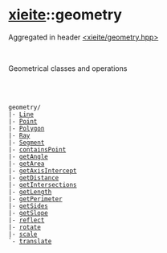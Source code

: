 # [xieite](./xieite.md)::geometry
Aggregated in header [<xieite/geometry.hpp>](../include/xieite/geometry.hpp)

<br/>

Geometrical classes and operations

<br/><br/>

<pre><code>geometry/
|- <a href="./geometry/Line.md">Line</a>
|- <a href="./geometry/Point.md">Point</a>
|- <a href="./geometry/Polygon.md">Polygon</a>
|- <a href="./geometry/Ray.md">Ray</a>
|- <a href="./geometry/Segment.md">Segment</a>
|- <a href="./geometry/containsPoint.md">containsPoint</a>
|- <a href="./geometry/getAngle.md">getAngle</a>
|- <a href="./geometry/getArea.md">getArea</a>
|- <a href="./geometry/getAxisIntercept.md">getAxisIntercept</a>
|- <a href="./geometry/getDistance.md">getDistance</a>
|- <a href="./geometry/getIntersections.md">getIntersections</a>
|- <a href="./geometry/getLength.md">getLength</a>
|- <a href="./geometry/getPerimeter.md">getPerimeter</a>
|- <a href="./geometry/getSides.md">getSides</a>
|- <a href="./geometry/getSlope.md">getSlope</a>
|- <a href="./geometry/reflect.md">reflect</a>
|- <a href="./geometry/rotate.md">rotate</a>
|- <a href="./geometry/scale.md">scale</a>
`- <a href="./geometry/translate.md">translate</a>
</code></pre>
